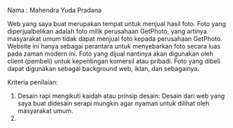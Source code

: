 Nama : Mahendra Yuda Pradana

Web yang saya buat merupakan tempat untuk menjual hasil foto.
Foto yang diperjualbelikan adalah foto milik perusahaan GetPhoto, yang artinya
masyarakat umum tidak dapat menjual foto kepada perusahaan GetPhoto.
Website ini hanya sebagai perantara untuk menyebarkan foto secara luas
pada zaman modern ini. Foto yang dijual nantinya akan digunakan oleh
client (pembeli) untuk kepentingan komersil atau pribadi. Foto yang dibeli dapat
digunakan sebagai background web, iklan, dan sebagainya.

Kriteria penilaian:

1. Desain rapi mengikuti kaidah atau prinsip desain:
   Desain dari web yang saya buat didesain serapi mungkin agar nyaman untuk
   dilihat oleh masyarakat umum.
2.
